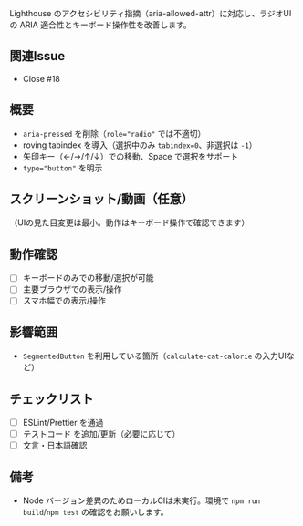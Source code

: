 <!-- PR の目的を簡潔に。スクショ/動画/GIF があれば貼ってください。 -->
Lighthouse のアクセシビリティ指摘（aria-allowed-attr）に対応し、ラジオUIの ARIA 適合性とキーボード操作性を改善します。

## 関連Issue
- Close #18

## 概要
- `aria-pressed` を削除（`role="radio"` では不適切）
- roving tabindex を導入（選択中のみ `tabindex=0`、非選択は `-1`）
- 矢印キー（←/→/↑/↓）での移動、Space で選択をサポート
- `type="button"` を明示

## スクリーンショット/動画（任意）
（UIの見た目変更は最小。動作はキーボード操作で確認できます）

## 動作確認
- [ ] キーボードのみでの移動/選択が可能
- [ ] 主要ブラウザでの表示/操作
- [ ] スマホ幅での表示/操作

## 影響範囲
- `SegmentedButton` を利用している箇所（`calculate-cat-calorie` の入力UIなど）

## チェックリスト
- [ ] ESLint/Prettier を通過
- [ ] テストコード を追加/更新（必要に応じて）
- [ ] 文言・日本語確認

## 備考
- Node バージョン差異のためローカルCIは未実行。環境で `npm run build`/`npm test` の確認をお願いします。
